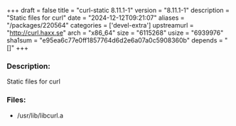 +++
draft = false
title = "curl-static 8.11.1-1"
version = "8.11.1-1"
description = "Static files for curl"
date = "2024-12-12T09:21:07"
aliases = "/packages/220564"
categories = ['devel-extra']
upstreamurl = "http://curl.haxx.se"
arch = "x86_64"
size = "6115268"
usize = "6939976"
sha1sum = "e95ea6c77e0ff1857764d6d2e6a07a0c5908360b"
depends = "[]"
+++
### Description: 
Static files for curl

### Files: 
* /usr/lib/libcurl.a
